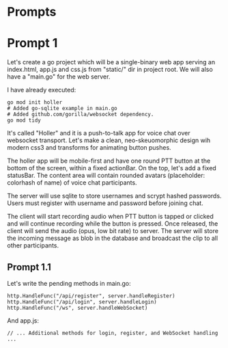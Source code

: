# Prompts

# Prompt 1

Let's create a go project which will be a single-binary web app serving an index.html, app.js and css.js from "static/" dir in project root. We will also have a "main.go" for the web server.

I have already executed:

```
go mod init holler
# Added go-sqlite example in main.go
# Added github.com/gorilla/websocket dependency.
go mod tidy
```

It's called "Holler" and it is a push-to-talk app for voice chat over websocket transport. Let's make a clean, neo-skeuomorphic design wih modern css3 and transforms for animating button pushes.

The holler app will be mobile-first and have one round PTT button at the bottom of the screen, within a fixed actionBar. On the top, let's add a fixed statusBar. The content area will contain rounded avatars (placeholder: colorhash of name) of voice chat participants.

The server will use sqlite to store usernames and scrypt hashed passwords. Users must register with username and password before joining chat.

The client will start recording audio when PTT button is tapped or clicked and will continue recording while the button is pressed. Once released, the client will send the audio (opus, low bit rate) to server. The server will store the incoming message as blob in the database and broadcast the clip to all other participants.

## Prompt 1.1

Let's write the pending methods in main.go:

```
http.HandleFunc("/api/register", server.handleRegister)
http.HandleFunc("/api/login", server.handleLogin)
http.HandleFunc("/ws", server.handleWebSocket)
```

And app.js:

```
// ... Additional methods for login, register, and WebSocket handling ...
```
